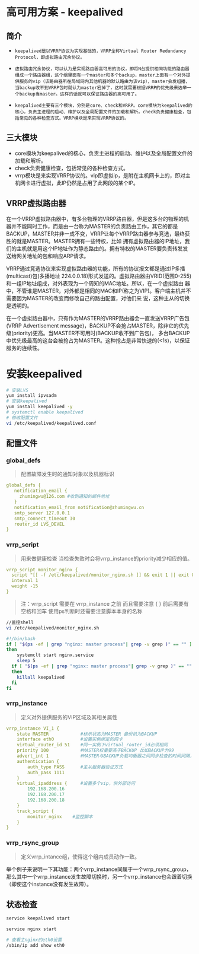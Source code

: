 
# 高可用方案 - keepalived

## 简介

-     keepalived是以VRRP协议为实现基础的，VRRP全称Virtual Router Redundancy Protocol，即虚拟路由冗余协议。

-     虚拟路由冗余协议，可以认为是实现路由器高可用的协议，即将N台提供相同功能的路由器组成一个路由器组，这个组里面有一个master和多个backup，master上面有一个对外提供服务的vip（该路由器所在局域网内其他机器的默认路由为该vip），master会发组播，当backup收不到VRRP包时就认为master宕掉了，这时就需要根据VRRP的优先级来选举一个backup当master。这样的话就可以保证路由器的高可用了。
-     keepalived主要有三个模块，分别是core、check和VRRP。core模块为keepalived的核心，负责主进程的启动、维护以及全局配置文件的加载和解析。check负责健康检查，包括常见的各种检查方式。VRRP模块是来实现VRRP协议的。 


## 三大模块

- core模块为keepalived的核心，负责主进程的启动、维护以及全局配置文件的加载和解析。
- check负责健康检查，包括常见的各种检查方式。
- vrrp模块是来实现VRRP协议的。vip即虚拟ip，是附在主机网卡上的，即对主机网卡进行虚拟，此IP仍然是占用了此网段的某个IP。

## VRRP虚拟路由器

在一个VRRP虚拟路由器中，有多台物理的VRRP路由器，但是这多台的物理的机器并不能同时工作，而是由一台称为MASTER的负责路由工作，其它的都是BACKUP，MASTER并非一成不变，VRRP让每个VRRP路由器参与竞选，最终获胜的就是MASTER。MASTER拥有一些特权，比如 拥有虚拟路由器的IP地址，我们的主机就是用这个IP地址作为静态路由的。拥有特权的MASTER要负责转发发送给网关地址的包和响应ARP请求。

VRRP通过竞选协议来实现虚拟路由器的功能，所有的协议报文都是通过IP多播(multicast)包(多播地址 224.0.0.18)形式发送的。虚拟路由器由VRID(范围0-255)和一组IP地址组成，对外表现为一个周知的MAC地址。所以，在一个虚拟路由 器中，不管谁是MASTER，对外都是相同的MAC和IP(称之为VIP)。客户端主机并不需要因为MASTER的改变而修改自己的路由配置，对他们来 说，这种主从的切换是透明的。

在一个虚拟路由器中，只有作为MASTER的VRRP路由器会一直发送VRRP广告包(VRRP Advertisement message)，BACKUP不会抢占MASTER，除非它的优先级(priority)更高。当MASTER不可用时(BACKUP收不到广告包)， 多台BACKUP中优先级最高的这台会被抢占为MASTER。这种抢占是非常快速的(<1s)，以保证服务的连续性。


# 安装keepalived

```sh
# 安装LVS
yum install ipvsadm
# 安装keepalived
yum install keepalived -y
# systemctl enable keepalived　
# 修改配置文件
vi /etc/keepalived/keepalived.conf

```

## 配置文件

### global_defs

> 配置故障发生时的通知对象以及机器标识

```yml
global_defs {
   notification_email {
     zhumingwu@126.com #收到通知的邮件地址
   }
   notification_email_from notification@zhumingwu.cn
   smtp_server 127.0.0.1
   smtp_connect_timeout 30
   router_id LVS_DEVEL
}
```


### vrrp_script
> 用来做健康检查
> 当检查失败时会将vrrp_instance的priority减少相应的值。
```yaml
vrrp_script monitor_nginx {
  script "[[ -f /etc/keepalived/monitor_nginx.sh ]] && exit 1 || exit 0"
  interval 1
  weight -15
}
```
> 注：vrrp_script 需要在 vrrp_instance 之前 而且需要注意 { } 前后需要有空格和回车
> 使用ps判断时还需要注意脚本本身的名称

```sh
//监控shell
vi /etc/keepalived/monitor_nginx.sh

#!/bin/bash 
if [ "$(ps -ef | grep "nginx: master process"| grep -v grep )" == "" ]
then 
    systemclt start nginx.service
    sleep 5   
  if [ "$(ps -ef | grep "nginx: master process"| grep -v grep )" == "" ] 
  then  
    killall keepalived 
  fi 
fi
```

### vrrp_instance 
> 定义对外提供服务的VIP区域及其相关属性

```yaml
vrrp_instance VI_1 {
    state MASTER            #标示状态为MASTER 备份机为BACKUP
    interface eth0          #设置实例绑定的网卡
    virtual_router_id 51    #同一实例下virtual_router_id必须相同
    priority 100            #MASTER权重要高于BACKUP 比如BACKUP为99 
    advert_int 1            #MASTER与BACKUP负载均衡器之间同步检查的时间间隔，单位是秒
    authentication {
        auth_type PASS      #主从服务器验证方式
        auth_pass 1111
    }
    virtual_ipaddress {     #设置多个vip，供外部访问
        192.168.200.16
        192.168.200.17
        192.168.200.18
    }
    track_script {
        monitor_nginx    #监控脚本
    }    
}
```


### vrrp_rsync_group
> 定义vrrp_intance组，使得这个组内成员动作一致。

举个例子来说明一下其功能：两个vrrp_instance同属于一个vrrp_rsync_group，那么其中一个vrrp_instance发生故障切换时，另一个vrrp_instance也会跟着切换（即使这个instance没有发生故障）。

## 状态检查

```sh
service keepalived start

service nginx start

# 查看主nginx的eth0设置
/sbin/ip add show eth0
```

 

 

 